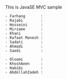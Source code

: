 This is JavaSE MVC sample

    - Farhang       :
    - Rajabi        :
    - Hosseini      :
    - Mirzaee       :
    - Khani         :
    - Rafaat Manesh :
    - Sadati        :
    - Ahmadi        :
    - Saedi         :

    - Oloomi        :
    - KhoshAeen     :
    - Habibi        :
    - AbdollahZadeh :